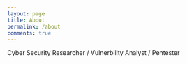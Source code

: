 ```yaml
---
layout: page
title: About
permalink: /about
comments: true
---
```


<div class="row justify-content-between">
<div class="col-md-8 pr-5">

<p>Cyber Security Researcher / Vulnerbility Analyst / Pentester</p>

</div>
</div>
</div>
